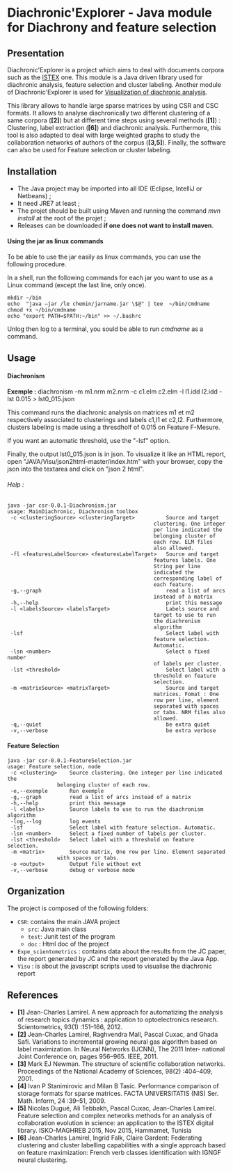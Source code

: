 # Diachronic'Explorer - Java module for Diachrony and feature selection

## Presentation
Diachronic'Explorer is a project which aims to deal with documents corpora such as the [ISTEX](http://www.istex.fr/) one. This module is a Java driven library used for diachronic analysis, feature selection and cluster labeling. Another module of Diachronic'Explorer is used for [Visualization of diachronic analysis](https://github.com/nicolasdugue/istex-demonstrateur).

This library allows to handle large sparse matrices by using CSR and CSC formats.
It allows to analyse diachronically two different clustering of a same corpora (**[2]**) but at different time steps using several methods (**[1]**) : Clustering, label extraction (**[6]**) and diachronic analysis.
Furthermore, this tool is also adapted to deal with large weighted graphs to study the collaboration networks of authors of the corpus (**[3,5]**).
Finally, the software can also be used for Feature selection or cluster labeling.

## Installation
* The Java project may be imported into all IDE (Eclipse, IntelliJ or Netbeans) ;
* It need JRE7 at least ;
* The projet should be built using Maven and running the command *mvn install* at the root of the projet ;
* Releases can be downloaded **if one does not want to install maven**.

#### Using the jar as linux commands

To be able to use the jar easily as linux commands, you can use the following procedure.

In a shell, run the following commands for each jar you want to use as a Linux command (except the last line, only once).

	mkdir ~/bin
	echo  "java –jar /le chemin/jarname.jar \$@" | tee  ~/bin/cmdname
	chmod +x ~/bin/cmdname
	echo "export PATH=$PATH:~/bin" >> ~/.bashrc
	

Unlog then log to a terminal, you sould be able to run *cmdname* as a command.

## Usage

#### Diachronism

**Exemple :**
	diachronism -m m1.nrm m2.nrm -c c1.elm c2.elm -l l1.idd l2.idd -lst 0.015 > lst0_015.json


This command runs the diachronic analysis on matrices m1 et m2 respectively associated to clusterings and labels c1,l1 et c2,l2. Furthermore, clusters labeling is made using a thresdholf of 0.015 on Feature F-Mesure.

If you want an automatic threshold, use the "-lsf" option.

Finally, the output lst0_015.json is in json. To visualize it like an HTML report, open "JAVA/Visu/json2html-master/index.htm" with your browser, copy the json into the textarea and click on "json 2  html".


###### Help : 
	
	java -jar csr-0.0.1-Diachronism.jar 
	usage: MainDiachronic, Diachronism toolbox
	 -c <clusteringSource> <clusteringTarget>          Source and target
		                                           clustering. One integer
		                                           per line indicated the
		                                           belonging cluster of
		                                           each row. ELM files
		                                           also allowed.
	 -fl <featuresLabelSource> <featuresLabelTarget>   Source and target
		                                           features labels. One
		                                           String per line
		                                           indicated the
		                                           corresponding label of
		                                           each feature.
	 -g,--graph                                        read a list of arcs
		                                           instead of a matrix
	 -h,--help                                         print this message
	 -l <labelsSource> <labelsTarget>                  Labels source and
		                                           target to use to run
		                                           the diachronism
		                                           algorithm
	 -lsf                                              Select label with
		                                           feature selection.
		                                           Automatic.
	 -lsn <number>                                     Select a fixed number
		                                           of labels per cluster.
	 -lst <threshold>                                  Select label with a
		                                           threshold on feature
		                                           selection.
	 -m <matrixSource> <matrixTarget>                  Source and target
		                                           matrices. Fomat : One
		                                           row per line, element
		                                           separated with spaces
		                                           or tabs. NRM files also
		                                           allowed.
	 -q,--quiet                                        be extra quiet
	 -v,--verbose                                      be extra verbose

#### Feature Selection

	java -jar csr-0.0.1-FeatureSelection.jar 
	usage: Feature selection, node
	 -c <clustering>    Source clustering. One integer per line indicated the
		            belonging cluster of each row.
	 -e,--exemple       Run exemple
	 -g,--graph         read a list of arcs instead of a matrix
	 -h,--help          print this message
	 -l <labels>        Source labels to use to run the diachronism algorithm
	 -log,--log         log events
	 -lsf               Select label with feature selection. Automatic.
	 -lsn <number>      Select a fixed number of labels per cluster.
	 -lst <threshold>   Select label with a threshold on feature selection.
	 -m <matrix>        Source matrix, One row per line. Element separated
		            with spaces or tabs.
	 -o <output>        Output file without ext
	 -v,--verbose       debug or verbose mode


## Organization
The project is composed of the following folders:
* `CSR`: contains the main JAVA project
  * `src`: Java main class
  * `test`: Junit test of the program
  * `doc` : Html doc of the project
* `Expe_scientometrics` : contains data about the results from the JC paper, the report generated by JC and the report generated by the Java App.
* `Visu` : is about the javascript scripts used to visualise the diachronic report

## References
* **[1]** Jean-Charles Lamirel. A new approach for automatizing the analysis of research topics dynamics :
application to optoelectronics research. Scientometrics, 93(1) :151–166, 2012.
* **[2]** Jean-Charles Lamirel, Raghvendra Mall, Pascal Cuxac, and Ghada Safi. Variations to incremental growing neural gas algorithm based on label maximization. In Neural Networks (IJCNN), The 2011 Inter-
national Joint Conference on, pages 956–965. IEEE, 2011.
* **[3]** Mark EJ Newman. The structure of scientific collaboration networks. Proceedings of the National
Academy of Sciences, 98(2) :404–409, 2001.
* **[4]** Ivan P Stanimirovic and Milan B Tasic. Performance comparison of storage formats for sparse matrices.
FACTA UNIVERSITATIS (NIS) Ser. Math. Inform, 24 :39–51, 2009.
* **[5]** Nicolas Dugué, Ali Tebbakh, Pascal Cuxac, Jean-Charles Lamirel. Feature selection and complex networks methods for an analysis of collaboration evolution in science: an application to the ISTEX digital library. ISKO-MAGHREB 2015, Nov 2015, Hammamet, Tunisia
* **[6]** Jean-Charles Lamirel, Ingrid Falk, Claire Gardent: Federating clustering and cluster labelling capabilities with a single approach based on feature maximization: French verb classes identification with IGNGF neural clustering.
